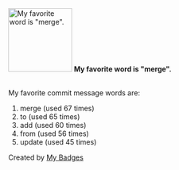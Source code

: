 <img src="https://github.com/my-badges/my-badges/blob/master/src/all-badges/favorite-word/favorite-word.png?raw=true" alt="My favorite word is &quot;merge&quot;." title="My favorite word is &quot;merge&quot;." width="128">
<strong>My favorite word is &quot;merge&quot;.</strong>
<br><br>

My favorite commit message words are:

1. merge (used 67 times)
2. to (used 65 times)
3. add (used 60 times)
4. from (used 56 times)
5. update (used 45 times)


Created by <a href="https://github.com/my-badges/my-badges">My Badges</a>